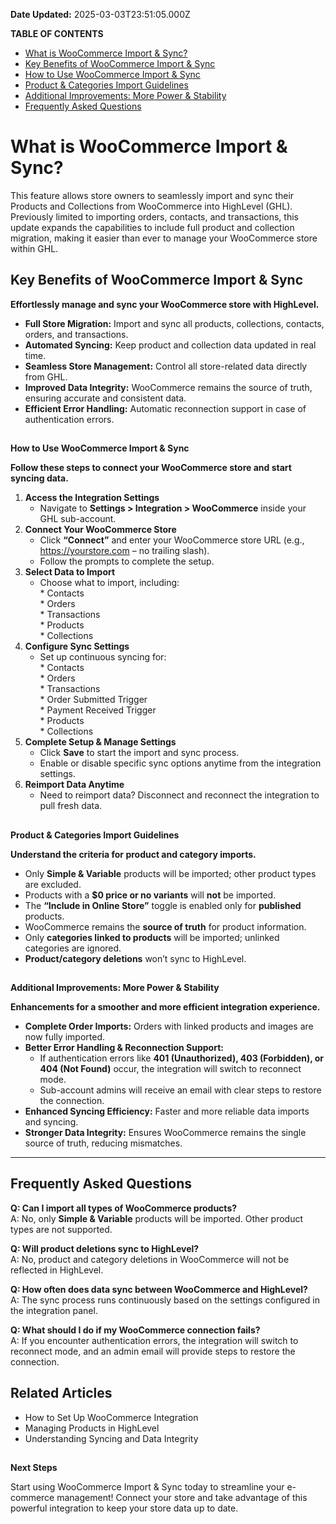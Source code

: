 **Date Updated:** 2025-03-03T23:51:05.000Z

**TABLE OF CONTENTS**

* [What is WooCommerce Import & Sync?](#What-is-WooCommerce-Import-&-Sync?)[](#Key-Benefits-of-WooCommerce-Import-&-Sync)
* [Key Benefits of WooCommerce Import & Sync](#Key-Benefits-of-WooCommerce-Import-&-Sync)[](#How-to-Use-WooCommerce-Import-&-Sync)
* [How to Use WooCommerce Import & Sync](#How-to-Use-WooCommerce-Import-&-Sync)[](#Product-&-Categories-Import-Guidelines)
* [Product & Categories Import Guidelines](#Product-&-Categories-Import-Guidelines)
* [Additional Improvements: More Power & Stability](#Additional-Improvements%3A-More-Power-&-Stability)[](#Frequently-Asked-Questions)
* [Frequently Asked Questions](#Frequently-Asked-Questions)

#   

# **What is WooCommerce Import & Sync?**

This feature allows store owners to seamlessly import and sync their Products and Collections from WooCommerce into HighLevel (GHL). Previously limited to importing orders, contacts, and transactions, this update expands the capabilities to include full product and collection migration, making it easier than ever to manage your WooCommerce store within GHL.  
  
## **Key Benefits of WooCommerce Import & Sync**

**Effortlessly manage and sync your WooCommerce store with HighLevel.**

* **Full Store Migration:** Import and sync all products, collections, contacts, orders, and transactions.
* **Automated Syncing:** Keep product and collection data updated in real time.
* **Seamless Store Management:** Control all store-related data directly from GHL.
* **Improved Data Integrity:** WooCommerce remains the source of truth, ensuring accurate and consistent data.
* **Efficient Error Handling:** Automatic reconnection support in case of authentication errors.

##   
**How to Use WooCommerce Import & Sync**

**Follow these steps to connect your WooCommerce store and start syncing data.**

1. **Access the Integration Settings**  
   * Navigate to **Settings > Integration > WooCommerce** inside your GHL sub-account.
2. **Connect Your WooCommerce Store**  
   * Click **“Connect”** and enter your WooCommerce store URL (e.g., https://yourstore.com – no trailing slash).  
   * Follow the prompts to complete the setup.
3. **Select Data to Import**  
   * Choose what to import, including:  
         * Contacts  
         * Orders  
         * Transactions  
         * Products  
         * Collections
4. **Configure Sync Settings**  
   * Set up continuous syncing for:  
         * Contacts  
         * Orders  
         * Transactions  
         * Order Submitted Trigger  
         * Payment Received Trigger  
         * Products  
         * Collections
5. **Complete Setup & Manage Settings**  
   * Click **Save** to start the import and sync process.  
   * Enable or disable specific sync options anytime from the integration settings.
6. **Reimport Data Anytime**  
   * Need to reimport data? Disconnect and reconnect the integration to pull fresh data.

##   
**Product & Categories Import Guidelines**

**Understand the criteria for product and category imports.**

* Only **Simple & Variable** products will be imported; other product types are excluded.
* Products with a **$0 price or no variants** will **not** be imported.
* The **“Include in Online Store”** toggle is enabled only for **published** products.
* WooCommerce remains the **source of truth** for product information.
* Only **categories linked to products** will be imported; unlinked categories are ignored.
* **Product/category deletions** won’t sync to HighLevel.

##   
**Additional Improvements: More Power & Stability**

**Enhancements for a smoother and more efficient integration experience.**

* **Complete Order Imports:** Orders with linked products and images are now fully imported.
* **Better Error Handling & Reconnection Support:**  
   * If authentication errors like **401 (Unauthorized), 403 (Forbidden), or 404 (Not Found)** occur, the integration will switch to reconnect mode.  
   * Sub-account admins will receive an email with clear steps to restore the connection.
* **Enhanced Syncing Efficiency:** Faster and more reliable data imports and syncing.
* **Stronger Data Integrity:** Ensures WooCommerce remains the single source of truth, reducing mismatches.

---

## **Frequently Asked Questions** 

**Q: Can I import all types of WooCommerce products?**  
A: No, only **Simple & Variable** products will be imported. Other product types are not supported.  
  
**Q: Will product deletions sync to HighLevel?**  
A: No, product and category deletions in WooCommerce will not be reflected in HighLevel.  
  
**Q: How often does data sync between WooCommerce and HighLevel?**  
A: The sync process runs continuously based on the settings configured in the integration panel.  
  
**Q: What should I do if my WooCommerce connection fails?**  
A: If you encounter authentication errors, the integration will switch to reconnect mode, and an admin email will provide steps to restore the connection.  
  
## **Related Articles**

* How to Set Up WooCommerce Integration
* Managing Products in HighLevel
* Understanding Syncing and Data Integrity

##   
**Next Steps**

Start using WooCommerce Import & Sync today to streamline your e-commerce management! Connect your store and take advantage of this powerful integration to keep your store data up to date.
  
  